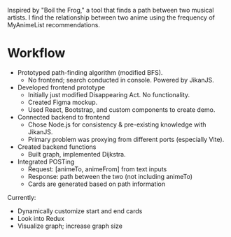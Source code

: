 Inspired by "Boil the Frog," a tool that finds a path between two musical artists. I find the relationship between two anime using the frequency of MyAnimeList recommendations.

# Workflow
- Prototyped path-finding algorithm (modified BFS).
  - No frontend; search conducted in console. Powered by JikanJS.
- Developed frontend prototype
  - Initially just modified Disappearing Act. No functionality.
  - Created Figma mockup.
  - Used React, Bootstrap, and custom components to create demo.
- Connected backend to frontend
  - Chose Node.js for consistency & pre-existing knowledge with JikanJS.
  - Primary problem was proxying from different ports (especially Vite).
- Created backend functions
  - Built graph, implemented Dijkstra.
- Integrated POSTing
  - Request: [animeTo, animeFrom] from text inputs
  - Response: path between the two (not including animeTo)
  - Cards are generated based on path information

Currently:
- Dynamically customize start and end cards
- Look into Redux
- Visualize graph; increase graph size